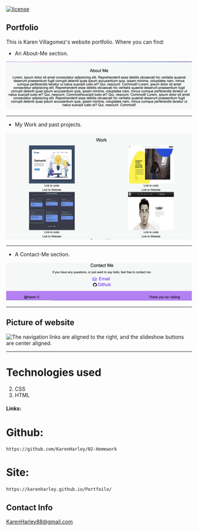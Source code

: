 
[![license](https://img.shields.io/github/license/DAVFoundation/captain-n3m0.svg?style=flat-square)](https://github.com/DAVFoundation/captain-n3m0/blob/master/LICENSE)

## Portfolio

This is Karen Villagomez's website portfolio. Where you can find:

- An About-Me section.

![The navigation links are aligned to the right, and the slideshow buttons are center aligned.](pics/aboutme.png)

---

- My Work and past projects.

![The navigation links are aligned to the right, and the slideshow buttons are center aligned.](pics/work.png)

---

- A Contact-Me section.

![The navigation links are aligned to the right, and the slideshow buttons are center aligned.](pics/contactme.png)

---

## Picture of website

![The navigation links are aligned to the right, and the slideshow buttons are center aligned.](pics/fullpage.png)

---

# Technologies used

2. CSS
3. HTML

#### Links:

# Github:
`https://github.com/KarenHarley/02-Homework`

# Site:
`https://karenharley.github.io/Portfoilo/`

## Contact Info 

KarenHarley88@gmail.com
